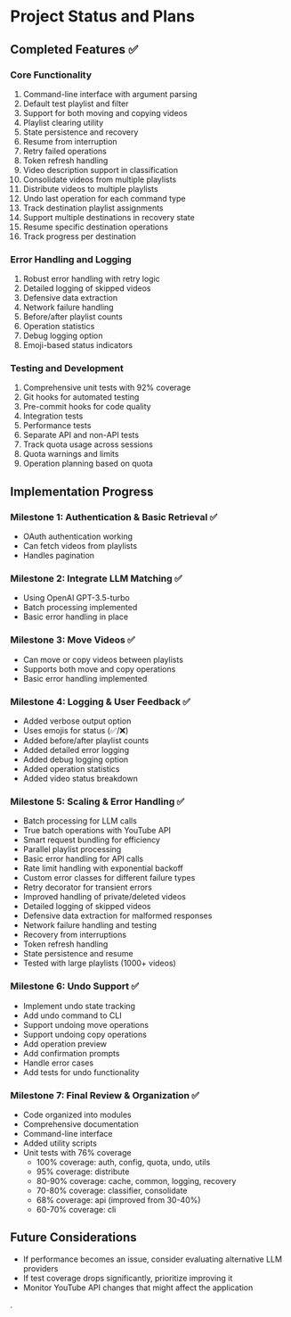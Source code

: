 # Project Status and Plans

## Completed Features ✅

### Core Functionality
1. Command-line interface with argument parsing
2. Default test playlist and filter
3. Support for both moving and copying videos
4. Playlist clearing utility
5. State persistence and recovery
6. Resume from interruption
7. Retry failed operations
8. Token refresh handling
9. Video description support in classification
10. Consolidate videos from multiple playlists
11. Distribute videos to multiple playlists
12. Undo last operation for each command type
13. Track destination playlist assignments
14. Support multiple destinations in recovery state
15. Resume specific destination operations
16. Track progress per destination

### Error Handling and Logging
1. Robust error handling with retry logic
2. Detailed logging of skipped videos
3. Defensive data extraction
4. Network failure handling
5. Before/after playlist counts
6. Operation statistics
7. Debug logging option
8. Emoji-based status indicators

### Testing and Development
1. Comprehensive unit tests with 92% coverage
2. Git hooks for automated testing
3. Pre-commit hooks for code quality
4. Integration tests
5. Performance tests
6. Separate API and non-API tests
7. Track quota usage across sessions
8. Quota warnings and limits
9. Operation planning based on quota

## Implementation Progress

### Milestone 1: Authentication & Basic Retrieval ✅
- OAuth authentication working
- Can fetch videos from playlists
- Handles pagination

### Milestone 2: Integrate LLM Matching ✅
- Using OpenAI GPT-3.5-turbo
- Batch processing implemented
- Basic error handling in place

### Milestone 3: Move Videos ✅
- Can move or copy videos between playlists
- Supports both move and copy operations
- Basic error handling implemented

### Milestone 4: Logging & User Feedback ✅
- Added verbose output option
- Uses emojis for status (✅/❌)
- Added before/after playlist counts
- Added detailed error logging
- Added debug logging option
- Added operation statistics
- Added video status breakdown

### Milestone 5: Scaling & Error Handling ✅
- Batch processing for LLM calls
- True batch operations with YouTube API
- Smart request bundling for efficiency
- Parallel playlist processing
- Basic error handling for API calls
- Rate limit handling with exponential backoff
- Custom error classes for different failure types
- Retry decorator for transient errors
- Improved handling of private/deleted videos
- Detailed logging of skipped videos
- Defensive data extraction for malformed responses
- Network failure handling and testing
- Recovery from interruptions
- Token refresh handling
- State persistence and resume
- Tested with large playlists (1000+ videos)

### Milestone 6: Undo Support ✅
- Implement undo state tracking
- Add undo command to CLI
- Support undoing move operations
- Support undoing copy operations
- Add operation preview
- Add confirmation prompts
- Handle error cases
- Add tests for undo functionality

### Milestone 7: Final Review & Organization ✅
- Code organized into modules
- Comprehensive documentation
- Command-line interface
- Added utility scripts
- Unit tests with 76% coverage
  - 100% coverage: auth, config, quota, undo, utils
  - 95% coverage: distribute
  - 80-90% coverage: cache, common, logging, recovery
  - 70-80% coverage: classifier, consolidate
  - 68% coverage: api (improved from 30-40%)
  - 60-70% coverage: cli

## Future Considerations
- If performance becomes an issue, consider evaluating alternative LLM providers
- If test coverage drops significantly, prioritize improving it
- Monitor YouTube API changes that might affect the application


.
